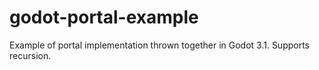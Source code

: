 # godot-portal-example
Example of portal implementation thrown together in Godot 3.1. Supports recursion.
